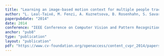 ```yaml
---
title: "Learning an image-based motion context for multiple people tracking"
author: "L. Leal-Taixé, M. Fenzi, A. Kuznetsova, B. Rosenhahn, S. Savarese"
paperpubdate: "2014"
date: 2014
conference: "IEEE Conference on Computer Vision and Pattern Recognition Workshops (CVPR)"
anchor: "pub8"
type: "publication"
layout: "publication"
pdf: "https://www.cv-foundation.org/openaccess/content_cvpr_2014/papers/Leal-Taixe_Learning_an_Image-based_2014_CVPR_paper.pdf"
---
```

